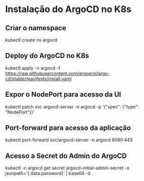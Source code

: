 # Instalação do ArgoCD no K8s

## Criar o namespace
kubectl create ns argocd

## Deploy do ArgoCD no K8s
kubectl apply -n argocd -f https://raw.githubusercontent.com/argoproj/argo-cd/stable/manifests/install.yaml

## Expor o NodePort para acesso da UI
kubectl patch svc argocd-server -n argocd -p '{"spec": {"type": "NodePort"}}'

## Port-forward para acesso da aplicação 
kubectl port-forward svc/argocd-server -n argocd 8080:443

## Acesso a Secret do Admin do ArgoCD
kubectl -n argocd get secret argocd-initial-admin-secret -o jsonpath='{.data.password}' | base64 -d
